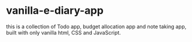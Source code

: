 # vanilla-e-diary-app
this is a collection of Todo app, budget allocation app and note taking app, built with only vanilla html, CSS and JavaScript. 
